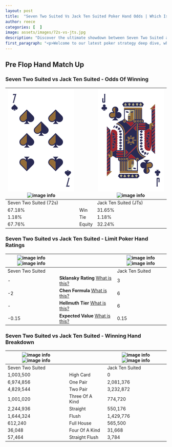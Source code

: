 ```yaml
---
layout: post
title:  "Seven Two Suited Vs Jack Ten Suited Poker Hand Odds | Which Is The Better Hand In Poker? A Complete Guide"
author: reece
categories: [  ]
image: assets/images/72s-vs-jts.jpg
description: "Discover the ultimate showdown between Seven Two Suited and Jack Ten Suited in poker! Uncover the odds, strategies, and scenarios where one hand triumphs over the other. Get ready to up your poker game with this thrilling analysis."
first_paragraph: "<p>Welcome to our latest poker strategy deep dive, where we're pitting two distinct hands against each other in a high-stakes showdown: Seven Two Suited vs Jack Ten Suited.</p><p>In the dynamic world of poker, every decision counts, and knowing which hand holds the upper hand is key to your success at the table.</p><p>In this article, we'll dissect these two hands, explore the scenarios where one dominates the other, and equip you with the knowledge to make strategic choices that can tip the odds in your favor.</p><p>Get ready to unravel the intriguing dynamics of these poker hands and elevate your game to new heights.</p>"
---
```




[comment]: # (sp0)

## Pre Flop Hand Match Up

<div class="table hand-ratings" markdown="1"> 



### Seven Two Suited vs Jack Ten Suited - Odds Of Winning


    
| ![image info](assets/images/hand1/7.png) ![image info](assets/images/hand1/2s.png) |  | ![image info](assets/images/hand2/j.png) ![image info](assets/images/hand2/ts.png) |
| -------- | -------- | -------- |
| Seven Two Suited (72s) |  | Jack Ten Suited (JTs) |
| 67.18% | Win | 31.65% |
| 1.18% | Tie | 1.18% |
| 67.76% | Equity | 32.24% |




[comment]: # (sp1)



### Seven Two Suited vs Jack Ten Suited - Limit Poker Hand Ratings


    
| ![image info](https://www.riverpairs.com/assets/images/hand1/7.png) ![image info](https://www.riverpairs.com/assets/images/hand1/2s.png) |  | ![image info](https://www.riverpairs.com/assets/images/hand2/j.png) ![image info](https://www.riverpairs.com/assets/images/hand2/ts.png) |
| -------- | -------- | -------- |
| Seven Two Suited |  | Jack Ten Suited |
| - | **Sklansky Rating** [What is this?](/sklansky-rating-explained) | 3 |
| -2 | **Chen Formula** [What is this?](/chen-formula-explained) | 6 |
| - | **Hellmuth Tier** [What is this?](/Hellmuth-tier-explained) | 6 |
| -0.15 | **Expected Value** [What is this?](/expected-value-explained) | 0.15 |




[comment]: # (sp2)



### Seven Two Suited vs Jack Ten Suited - Winning Hand Breakdown


    
| ![image info](https://www.riverpairs.com/assets/images/hand1/7.png) ![image info](https://www.riverpairs.com/assets/images/hand1/2s.png) |  | ![image info](https://www.riverpairs.com/assets/images/hand2/j.png) ![image info](https://www.riverpairs.com/assets/images/hand2/ts.png) |
| -------- | -------- | -------- |
| Seven Two Suited |  | Jack Ten Suited |
| 1,003,500 | High Card | 0 |
| 6,974,856 | One Pair | 2,081,376 |
| 4,829,544 | Two Pair | 3,232,872 |
| 1,001,020 | Three Of A Kind | 774,720 |
| 2,244,936 | Straight | 550,176 |
| 1,644,324 | Flush | 1,429,776 |
| 612,240 | Full House | 565,500 |
| 36,048 | Four Of A Kind | 31,668 |
| 57,464 | Straight Flush | 3,784 |




[comment]: # (sp3)



</div>

[comment]: # (sp4)



[comment]: # (sp5)


